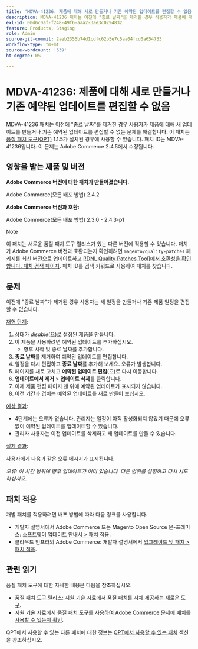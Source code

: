 ```yaml
---
title: 'MDVA-41236: 제품에 대해 새로 만들거나 기존 예약된 업데이트를 편집할 수 없음'
description: MDVA-41236 패치는 이전에 "종료 날짜"를 제거한 경우 사용자가 제품에 대해 새 업데이트를 만들거나 기존 예약된 업데이트를 편집할 수 없는 문제를 해결합니다. 이 패치는 [Quality Patches Tool (QPT)](https://experienceleague.adobe.com/en/docs/commerce-operations/upgrade-guide/patches/overview) 1.1.5가 설치된 경우 사용할 수 있습니다. 패치 ID는 MDVA-41236입니다. 이 문제는 Adobe Commerce 2.4.5에서 수정됩니다.
exl-id: 00d6c0af-f248-49f6-aaa2-3ae3c0294832
feature: Products, Staging
role: Admin
source-git-commit: 2aeb2355b74d1cdfc62b5e7c5aa04fcd0a654733
workflow-type: tm+mt
source-wordcount: '539'
ht-degree: 0%

---
```


# MDVA-41236: 제품에 대해 새로 만들거나 기존 예약된 업데이트를 편집할 수 없음

MDVA-41236 패치는 이전에 &quot;종료 날짜&quot;를 제거한 경우 사용자가 제품에 대해 새 업데이트를 만들거나 기존 예약된 업데이트를 편집할 수 없는 문제를 해결합니다. 이 패치는 [품질 패치 도구(QPT)](https://experienceleague.adobe.com/en/docs/commerce-operations/upgrade-guide/patches/overview) 1.1.5가 설치된 경우에 사용할 수 있습니다. 패치 ID는 MDVA-41236입니다. 이 문제는 Adobe Commerce 2.4.5에서 수정됩니다.

## 영향을 받는 제품 및 버전

**Adobe Commerce 버전에 대한 패치가 만들어졌습니다.**

Adobe Commerce(모든 배포 방법) 2.4.2

**Adobe Commerce 버전과 호환:**

Adobe Commerce(모든 배포 방법) 2.3.0 - 2.4.3-p1

>[!NOTE]
>
>이 패치는 새로운 품질 패치 도구 릴리스가 있는 다른 버전에 적용할 수 있습니다. 패치가 Adobe Commerce 버전과 호환되는지 확인하려면 `magento/quality-patches` 패키지를 최신 버전으로 업데이트하고 [[!DNL Quality Patches Tool]에서 호환성을 확인합니다. 패치 검색 페이지](https://experienceleague.adobe.com/tools/commerce-quality-patches/index.html). 패치 ID를 검색 키워드로 사용하여 패치를 찾습니다.

## 문제

이전에 &quot;종료 날짜&quot;가 제거된 경우 사용자는 새 일정을 만들거나 기존 제품 일정을 편집할 수 없습니다.

<u>재현 단계</u>:

1. 상태가 *disable*(으)로 설정된 제품을 만듭니다.
1. 이 제품을 사용하려면 예약된 업데이트를 추가하십시오.
   * 향후 시작 및 종료 날짜를 추가합니다.
1. **종료 날짜**&#x200B;를 제거하여 예약된 업데이트를 편집합니다.
1. 일정을 다시 편집하고 **종료 날짜**&#x200B;를 추가해 보세요. 오류가 발생합니다.
1. 페이지를 새로 고치고 **예약된 업데이트 편집**(으)로 다시 이동합니다.
1. **업데이트에서 제거** > **업데이트 삭제**&#x200B;를 클릭합니다.
1. 이제 제품 편집 페이지 맨 위에 예약된 업데이트가 표시되지 않습니다.
1. 이전 기간과 겹치는 예약된 업데이트를 새로 만들어 보십시오.

<u>예상 결과</u>:

* 4단계에는 오류가 없습니다. 관리자는 일정이 아직 활성화되지 않았기 때문에 오류 없이 예약된 업데이트를 업데이트할 수 있습니다.
* 관리자 사용자는 이전 업데이트를 삭제하고 새 업데이트를 만들 수 있습니다.

<u>실제 결과</u>:

사용자에게 다음과 같은 오류 메시지가 표시됩니다.

*오류: 이 시간 범위에 향후 업데이트가 이미 있습니다. 다른 범위를 설정하고 다시 시도하십시오.*


## 패치 적용

개별 패치를 적용하려면 배포 방법에 따라 다음 링크를 사용합니다.

* 개발자 설명서에서 Adobe Commerce 또는 Magento Open Source 온-프레미스: [소프트웨어 업데이트 안내서 > 패치 적용](https://experienceleague.adobe.com/en/docs/commerce-operations/tools/quality-patches-tool/usage).
* 클라우드 인프라의 Adobe Commerce: 개발자 설명서에서 [업그레이드 및 패치 > 패치 적용](https://experienceleague.adobe.com/en/docs/commerce-cloud-service/user-guide/develop/upgrade/apply-patches).

## 관련 읽기

품질 패치 도구에 대한 자세한 내용은 다음을 참조하십시오.

* [품질 패치 도구 릴리스: 지원 기술 자료에서 품질 패치를 자체 제공하는 새로운 도구](/help/announcements/adobe-commerce-announcements/magento-quality-patches-released-new-tool-to-self-serve-quality-patches.md).
* 지원 기술 자료에서 [품질 패치 도구를 사용하여 Adobe Commerce 문제에 패치를 사용할 수 있는지 확인](/help/support-tools/patches-available-in-qpt-tool/check-patch-for-magento-issue-with-magento-quality-patches.md).

QPT에서 사용할 수 있는 다른 패치에 대한 정보는 [QPT에서 사용할 수 있는 패치](https://support.magento.com/hc/en-us/sections/360010506631-Patches-available-in-QPT-tool-) 섹션을 참조하십시오.
